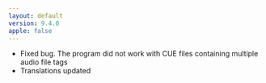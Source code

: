 ```yaml
---
layout: default
version: 9.4.0
apple: false
---
```


* Fixed bug. The program did not work with CUE files containing multiple audio file tags
* Translations updated
